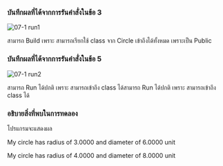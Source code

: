 ### บันทึกผลที่ได้จากการรันคำสั่งในข้อ 3
![07-1 run1](https://github.com/kanoksiriboonkam/03376836-OOP-2566-Lab-07/assets/144196048/1b3b6013-e934-4318-9b4d-a391fe65124b)

สามารถ Build เพราะ สามารถเรียกใช้ class จาก Circle เข้าถึงได้ทั้งหมด เพราะเป็น Public
### บันทึกผลที่ได้จากการรันคำสั่งในข้อ 5
![07-1 run2](https://github.com/kanoksiriboonkam/03376836-OOP-2566-Lab-07/assets/144196048/d04fbcb3-2e9f-4eec-add6-1ff14a322307)

สามารถ Run ได้ปกติ เพราะ สามารถเข้าถึง class ได้สามารถ Run ได้ปกติ เพราะ สามารถเข้าถึง class ได้
### อธิบายสิ่งที่พบในการทดลอง
โปรแกรมจะแสดงผล

My circle has radius of 3.0000 and diameter of 6.0000 unit

My circle has radius of 4.0000 and diameter of 8.0000 unit
